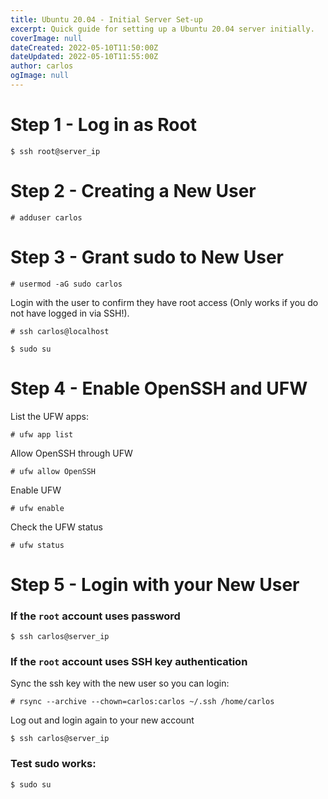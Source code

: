 ```yaml
---
title: Ubuntu 20.04 - Initial Server Set-up
excerpt: Quick guide for setting up a Ubuntu 20.04 server initially.
coverImage: null
dateCreated: 2022-05-10T11:50:00Z
dateUpdated: 2022-05-10T11:55:00Z
author: carlos
ogImage: null
---
```


# Step 1 - Log in as Root

```shell
$ ssh root@server_ip
```

# Step 2 - Creating a New User

```shell
# adduser carlos
```

# Step 3 - Grant sudo to New User

```shell
# usermod -aG sudo carlos
```

Login with the user to confirm they have root access (Only works if you do not have logged in via SSH!).

```shell
# ssh carlos@localhost

$ sudo su
```

# Step 4 - Enable OpenSSH and UFW

List the UFW apps:

```shell
# ufw app list
```

Allow OpenSSH through UFW

```shell
# ufw allow OpenSSH
```

Enable UFW

```shell
# ufw enable
```

Check the UFW status

```shell
# ufw status
```

# Step 5 - Login with your New User

### If the `root` account uses password

```shell
$ ssh carlos@server_ip
```

### If the `root` account uses SSH key authentication

Sync the ssh key with the new user so you can login:

```shell
# rsync --archive --chown=carlos:carlos ~/.ssh /home/carlos
```

Log out and login again to your new account

```shell
$ ssh carlos@server_ip
```

### Test sudo works:

```shell
$ sudo su
```
